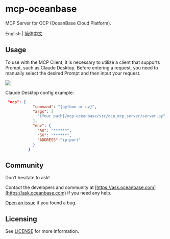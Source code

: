 # mcp-oceanbase

MCP Server for OCP (OceanBase Cloud Platform).

English | [简体中文](ocp_mcp_server_CN.md)

## Usage

To use with the MCP Client, it is necessary to utilize a client that supports Prompt, such as Claude Desktop. Before entering a request, you need to manually select the desired Prompt and then input your request.

![](../src/ocp_mcp_server/assets/ocp_claude.jpg)

Claude Desktop config  example:

```json
 "ocp": {
            "command": "{python or uv}",
            "args": [
              "{Your path}/mcp-oceanbase/src/ocp_mcp_server/server.py"
            ],
            "env": {
              "AK": "******",
              "SK": "******",
              "ADDRESS":"ip:port"
            }
          }
```

## Community

Don’t hesitate to ask!

Contact the developers and community at [https://ask.oceanbase.com](https://ask.oceanbase.com) if you need any help.

[Open an issue](https://github.com/oceanbase/mcp-oceanbase/issues) if you found a bug.

## Licensing

See [LICENSE](../LICENSE) for more information.
